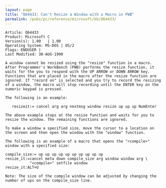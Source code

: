 ```yaml
---
layout: page
title: "Q64433: Can't Resize a Window with a Macro in PWB"
permalink: /pubs/pc/reference/microsoft/kb/Q64433/
---
```


	Article: Q64433
	Product: Microsoft C
	Version(s): 1.00   | 1.00
	Operating System: MS-DOS | OS/2
	Flags: ENDUSER |
	Last Modified: 30-AUG-1990
	
	A window cannot be resized using the "resize" function in a macro.
	After Programmer's WorkBench (PWB) performs the resize function, it
	waits for the you to respond with the UP ARROW or DOWN ARROW key.
	Functions that are placed in the macro after the resize function are
	ignored. If "record on" is selected and you try to record the resizing
	of a window, the macro will stop recording until the ENTER key on the
	numeric keypad is pressed.
	
	The following is an example:
	
	   resizeit:= cancel arg arg nextmsg window resize up up up NumEnter
	
	The above example stops at the resize function and waits for you to
	resize the window. The remaining functions are ignored.
	
	To make a window a specified size, move the cursor to a location on
	the screen and then open the window with the "window" function.
	
	The following is an example of a macro that opens the "<compile>"
	window with a specified size:
	
	compile_size:= up up up up up up up up up up
	resize_it:=cancel meta down compile_size arg window window arg \
	           "<compile>" setfile window
	resize_it:ALT+U
	
	Note: The size of the compile window can be adjusted by changing the
	number of ups on the compile_size line.

